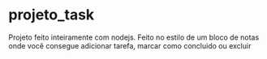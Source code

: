 # projeto_task
Projeto feito inteiramente com nodejs. Feito no estilo de um bloco de notas onde você consegue adicionar tarefa, marcar como concluido ou excluir
